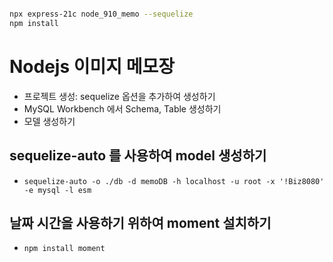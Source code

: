 ```bash

npx express-21c node_910_memo --sequelize
npm install

```

# Nodejs 이미지 메모장

- 프로젝트 생성: sequelize 옵션을 추가하여 생성하기
- MySQL Workbench 에서 Schema, Table 생성하기
- 모델 생성하기

## sequelize-auto 를 사용하여 model 생성하기

- `sequelize-auto -o ./db -d memoDB -h localhost -u root -x '!Biz8080' -e mysql -l esm`

## 날짜 시간을 사용하기 위하여 moment 설치하기

- `npm install moment`
